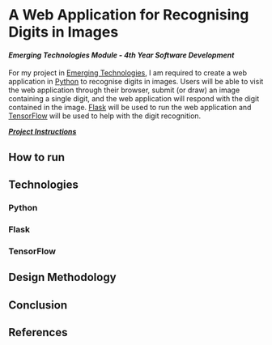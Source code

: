 # A Web Application for Recognising Digits in Images
#### *Emerging Technologies Module - 4th Year Software Development*
For my project in [Emerging Technologies](https://emerging-technologies.github.io/), I am required to create a web application in [Python](https://www.python.org/) to recognise digits in images. Users will be able to visit the web application through their browser, submit (or draw) an image containing a single digit, and the web application will respond with the digit contained in the image. [Flask](http://flask.pocoo.org/) will be used to run the web application and [TensorFlow](https://www.tensorflow.org/) will be used to help with the digit recognition.

**_[Project Instructions](https://emerging-technologies.github.io/problems/project.html)_**

## How to run 

## Technologies
### Python

### Flask

### TensorFlow

## Design Methodology

## Conclusion

## References
